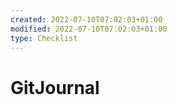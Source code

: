 ```yaml
---
created: 2022-07-10T07:02:03+01:00
modified: 2022-07-10T07:02:03+01:00
type: Checklist
---
```


# GitJournal

